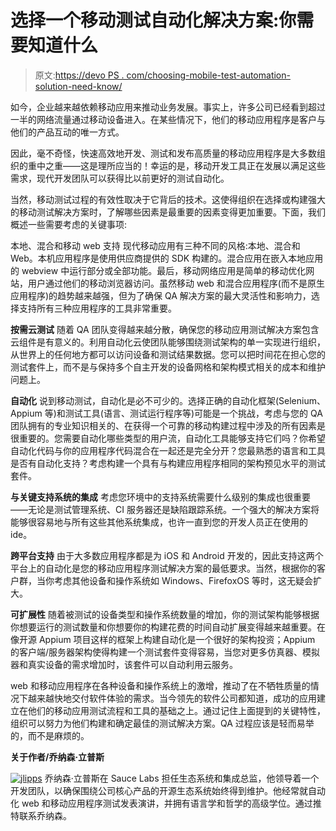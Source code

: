 # 选择一个移动测试自动化解决方案:你需要知道什么

> 原文:[https://devo PS . com/choosing-mobile-test-automation-solution-need-know/](https://devops.com/choosing-mobile-test-automation-solution-need-know/)

如今，企业越来越依赖移动应用来推动业务发展。事实上，许多公司已经看到超过一半的网络流量通过移动设备进入。在某些情况下，他们的移动应用程序是客户与他们的产品互动的唯一方式。

因此，毫不奇怪，快速高效地开发、测试和发布高质量的移动应用程序是大多数组织的重中之重——这是理所应当的！幸运的是，移动开发工具正在发展以满足这些需求，现代开发团队可以获得比以前更好的测试自动化。

当然，移动测试过程的有效性取决于它背后的技术。这使得组织在选择或构建强大的移动测试解决方案时，了解哪些因素是最重要的因素变得更加重要。下面，我们概述一些需要考虑的关键事项:

本地、混合和移动 web 支持
现代移动应用有三种不同的风格:本地、混合和 Web。本机应用程序是使用供应商提供的 SDK 构建的。混合应用在嵌入本地应用的 webview 中运行部分或全部功能。最后，移动网络应用是简单的移动优化网站，用户通过他们的移动浏览器访问。虽然移动 web 和混合应用程序(而不是原生应用程序)的趋势越来越强，但为了确保 QA 解决方案的最大灵活性和影响力，选择支持所有三种应用程序的工具非常重要。

**按需云测试**
随着 QA 团队变得越来越分散，确保您的移动应用测试解决方案包含云组件是有意义的。利用自动化云使团队能够围绕测试架构的单一实现进行组织，从世界上的任何地方都可以访问设备和测试结果数据。您可以把时间花在担心您的测试套件上，而不是与保持多个自主开发的设备网格和架构模式相关的成本和维护问题上。

**自动化**
说到移动测试，自动化是必不可少的。选择正确的自动化框架(Selenium、Appium 等)和测试工具(语言、测试运行程序等)可能是一个挑战，考虑与您的 QA 团队拥有的专业知识相关的、在获得一个可靠的移动构建过程中涉及的所有因素是很重要的。您需要自动化哪些类型的用户流，自动化工具能够支持它们吗？你希望自动化代码与你的应用程序代码混合在一起还是完全分开？您最熟悉的语言和工具是否有自动化支持？考虑构建一个具有与构建应用程序相同的架构预见水平的测试套件。

**与关键支持系统的集成**
考虑您环境中的支持系统需要什么级别的集成也很重要——无论是测试管理系统、CI 服务器还是缺陷跟踪系统。一个强大的解决方案将能够很容易地与所有这些其他系统集成，也许一直到您的开发人员正在使用的 ide。

**跨平台支持**
由于大多数应用程序都是为 iOS 和 Android 开发的，因此支持这两个平台上的自动化是您的移动应用程序测试解决方案的最低要求。当然，根据你的客户群，当你考虑其他设备和操作系统如 Windows、FirefoxOS 等时，这无疑会扩大。

**可扩展性**
随着被测试的设备类型和操作系统数量的增加，你的测试架构能够根据你想要运行的测试数量和你想要你的构建花费的时间自动扩展变得越来越重要。在像开源 Appium 项目这样的框架上构建自动化是一个很好的架构投资；Appium 的客户端/服务器架构使得构建一个测试套件变得容易，当您对更多仿真器、模拟器和真实设备的需求增加时，该套件可以自动利用云服务。

web 和移动应用程序在各种设备和操作系统上的激增，推动了在不牺牲质量的情况下越来越快地交付软件体验的需求。当今领先的软件公司都知道，成功的应用建立在他们的移动应用测试流程和工具的基础之上。通过记住上面提到的关键特性，组织可以努力为他们构建和确定最佳的测试解决方案。QA 过程应该是轻而易举的，而不是麻烦的。

**关于作者/乔纳森·立普斯**

[![jlipps](../Images/ed05793a3a516c91d5bb078704500323.png)](https://devops.com/wp-content/uploads/2015/06/jlipps.jpg) 乔纳森·立普斯在 Sauce Labs 担任生态系统和集成总监，他领导着一个开发团队，以确保围绕公司核心产品的开源生态系统始终得到维护。他经常就自动化 web 和移动应用程序测试发表演讲，并拥有语言学和哲学的高级学位。通过推特联系乔纳森。